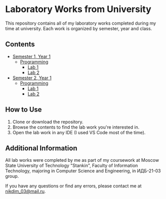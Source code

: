 # Laboratory Works from University

This repository contains all of my laboratory works completed during my time at university. Each work is organized by semester, year and class.

## Contents

- [Semester 1, Year 1](Семестр%201/)
  - [Programming](Семестр%201/Программирование/)
    - [Lab 1](Семестр%201/Программирование/Лабораторная%20работа%201/)
    - [Lab 2](Семестр%201/Программирование/Лабораторная%20работа%202/)
- [Semester 2, Year 1](Семестр%202/)
  - [Programming](Семестр%201/Программирование/)
    - [Lab 1](Семестр%201/Программирование/Лабораторная%20работа%201/)
    - [Lab 2](Семестр%201/Программирование/Лабораторная%20работа%202/)

## How to Use

1. Clone or download the repository.
2. Browse the contents to find the lab work you're interested in.
3. Open the lab work in any IDE (I used VS Code most of the time).

## Additional Information

All lab works were completed by me as part of my coursework at Moscow State University of Technology "Stankin", Faculty of Information Technology, majoring in Computer Science and Engineering, in ИДБ-21-03 group.

If you have any questions or find any errors, please contact me at nikdim_03@mail.ru.
